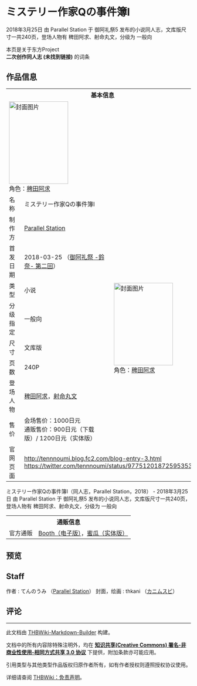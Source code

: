 # ミステリー作家Qの事件簿Ⅰ

<!-- source html: G:\repos\THBWiki-Markdown-Builder\THBWikiMarkdown\Temp\main\4\44\ns0%3A%E3%83%9F%E3%82%B9%E3%83%86%E3%83%AA%E3%83%BC%E4%BD%9C%E5%AE%B6Q%E3%81%AE%E4%BA%8B%E4%BB%B6%E7%B0%BF%E2%85%A0.html -->

2018年3月25日 由 Parallel Station 于 御阿礼祭5 发布的小说同人志，文库版尺寸一共240页，登场人物有 稗田阿求、射命丸文，分级为 一般向

本页是关于东方Project  
 **二次创作同人志 (未找到链接)** 的词条
## 作品信息

<table><tbody><tr><th colspan="3">基本信息</th></tr><tr><td class="cover-artwork-mobile" colspan="2"><a href="./文件-ミステリー作家Qの事件簿Ⅰ封面.png.md" class="image" title="封面图片"><img alt="封面图片" src="https://upload.thwiki.cc/thumb/2/2a/%E3%83%9F%E3%82%B9%E3%83%86%E3%83%AA%E3%83%BC%E4%BD%9C%E5%AE%B6Q%E3%81%AE%E4%BA%8B%E4%BB%B6%E7%B0%BF%E2%85%A0%E5%B0%81%E9%9D%A2.png/161px-%E3%83%9F%E3%82%B9%E3%83%86%E3%83%AA%E3%83%BC%E4%BD%9C%E5%AE%B6Q%E3%81%AE%E4%BA%8B%E4%BB%B6%E7%B0%BF%E2%85%A0%E5%B0%81%E9%9D%A2.png" decoding="async" loading="lazy" width="161" height="224" srcset="https://upload.thwiki.cc/thumb/2/2a/%E3%83%9F%E3%82%B9%E3%83%86%E3%83%AA%E3%83%BC%E4%BD%9C%E5%AE%B6Q%E3%81%AE%E4%BA%8B%E4%BB%B6%E7%B0%BF%E2%85%A0%E5%B0%81%E9%9D%A2.png/242px-%E3%83%9F%E3%82%B9%E3%83%86%E3%83%AA%E3%83%BC%E4%BD%9C%E5%AE%B6Q%E3%81%AE%E4%BA%8B%E4%BB%B6%E7%B0%BF%E2%85%A0%E5%B0%81%E9%9D%A2.png 1.5x, https://upload.thwiki.cc/thumb/2/2a/%E3%83%9F%E3%82%B9%E3%83%86%E3%83%AA%E3%83%BC%E4%BD%9C%E5%AE%B6Q%E3%81%AE%E4%BA%8B%E4%BB%B6%E7%B0%BF%E2%85%A0%E5%B0%81%E9%9D%A2.png/322px-%E3%83%9F%E3%82%B9%E3%83%86%E3%83%AA%E3%83%BC%E4%BD%9C%E5%AE%B6Q%E3%81%AE%E4%BA%8B%E4%BB%B6%E7%B0%BF%E2%85%A0%E5%B0%81%E9%9D%A2.png 2x" data-file-width="1536" data-file-height="2133"></a><div class="cover-char">角色：<a href="./稗田阿求.md" title="稗田阿求">稗田阿求</a></div></td>
</tr><tr><td class="label">名称</td><td colspan="2"> ミステリー作家Qの事件簿Ⅰ </td></tr><tr><td class="label">制作方</td><td><a href="./Parallel_Station.md" title="Parallel Station">Parallel Station</a></td><td class="cover-artwork" rowspan="8" style="min-width:224px;"><a href="./文件-ミステリー作家Qの事件簿Ⅰ封面.png.md" class="image" title="封面图片"><img alt="封面图片" src="https://upload.thwiki.cc/thumb/2/2a/%E3%83%9F%E3%82%B9%E3%83%86%E3%83%AA%E3%83%BC%E4%BD%9C%E5%AE%B6Q%E3%81%AE%E4%BA%8B%E4%BB%B6%E7%B0%BF%E2%85%A0%E5%B0%81%E9%9D%A2.png/161px-%E3%83%9F%E3%82%B9%E3%83%86%E3%83%AA%E3%83%BC%E4%BD%9C%E5%AE%B6Q%E3%81%AE%E4%BA%8B%E4%BB%B6%E7%B0%BF%E2%85%A0%E5%B0%81%E9%9D%A2.png" decoding="async" loading="lazy" width="161" height="224" srcset="https://upload.thwiki.cc/thumb/2/2a/%E3%83%9F%E3%82%B9%E3%83%86%E3%83%AA%E3%83%BC%E4%BD%9C%E5%AE%B6Q%E3%81%AE%E4%BA%8B%E4%BB%B6%E7%B0%BF%E2%85%A0%E5%B0%81%E9%9D%A2.png/242px-%E3%83%9F%E3%82%B9%E3%83%86%E3%83%AA%E3%83%BC%E4%BD%9C%E5%AE%B6Q%E3%81%AE%E4%BA%8B%E4%BB%B6%E7%B0%BF%E2%85%A0%E5%B0%81%E9%9D%A2.png 1.5x, https://upload.thwiki.cc/thumb/2/2a/%E3%83%9F%E3%82%B9%E3%83%86%E3%83%AA%E3%83%BC%E4%BD%9C%E5%AE%B6Q%E3%81%AE%E4%BA%8B%E4%BB%B6%E7%B0%BF%E2%85%A0%E5%B0%81%E9%9D%A2.png/322px-%E3%83%9F%E3%82%B9%E3%83%86%E3%83%AA%E3%83%BC%E4%BD%9C%E5%AE%B6Q%E3%81%AE%E4%BA%8B%E4%BB%B6%E7%B0%BF%E2%85%A0%E5%B0%81%E9%9D%A2.png 2x" data-file-width="1536" data-file-height="2133"></a><div class="cover-char">角色：<a href="./稗田阿求.md" title="稗田阿求">稗田阿求</a></div></td>
</tr><tr><td class="label">首发日期</td><td>2018-03-25&#160;（<a href="/展会作品列表?e=%E5%BE%A1%E9%98%BF%E7%A4%BC%E7%A5%AD%235">御阿礼祭 -鈴奈- 第二回</a>）</td></tr><tr><td class="label">类型</td><td>小说</td></tr><tr><td class="label">分级指定</td><td>一般向</td></tr><tr><td class="label">尺寸</td><td>文库版</td></tr><tr><td class="label">页数</td><td>240P</td></tr><tr><td class="label">登场人物</td><td><a href="./稗田阿求.md" title="稗田阿求">稗田阿求</a>，<a href="./射命丸文.md" title="射命丸文">射命丸文</a></td></tr><tr><td class="label">售价</td><td>会场售价：1000日元<br>通贩售价：900日元（下载版）/ 1200日元（实体版）</td></tr>
<tr><td class="label">官网页面</td><td colspan="2"><a rel="nofollow" class="external free" href="http://tennnoumi.blog.fc2.com/blog-entry-3.html">http://tennnoumi.blog.fc2.com/blog-entry-3.html</a><br><a rel="nofollow" class="external free" href="https://twitter.com/tennnoumi/status/977512018725953536">https://twitter.com/tennnoumi/status/977512018725953536</a></td></tr></tbody></table>

ミステリー作家Qの事件簿Ⅰ（同人志，Parallel Station，2018） - 2018年3月25日 由 Parallel Station 于 御阿礼祭5 发布的小说同人志，文库版尺寸一共240页，登场人物有 稗田阿求、射命丸文，分级为 一般向

<table><tbody><tr><th colspan="3">通贩信息</th></tr><tr><td class="label">官方通贩</td><td colspan="2"><a rel="nofollow" class="external text" href="https://tennnoumi.booth.pm/items/1132708">Booth（电子版）</a>，<a rel="nofollow" class="external text" href="https://www.melonbooks.co.jp/detail/detail.php?product_id=571134">蜜瓜（实体版）</a></td></tr></tbody></table>


## 预览
## Staff
作者
: てんのうみ （[Parallel Station](./Parallel_Station.md)）
封面，绘画
: thkani （[カニムスビ](./カニムスビ.md)）

## 评论




---

此文档由 [THBWiki-Markdown-Builder](https://github.com/Delsin-Yu/THBWiki-Markdown-Builder) 构建。

文档中的所有内容除特殊注明外，均在 [**知识共享(Creative Commons) 署名-非商业性使用-相同方式共享 3.0 协议**](https://creativecommons.org/licenses/by-sa/3.0/deed.zh-hans) 下提供，附加条款亦可能应用。

引用类型与其他类型作品版权归原作者所有，如有作者授权则遵照授权协议使用。

详细请查阅 [THBWiki：免责声明](https://thbwiki.cc/THBWiki:%E5%85%8D%E8%B4%A3%E5%A3%B0%E6%98%8E)。

